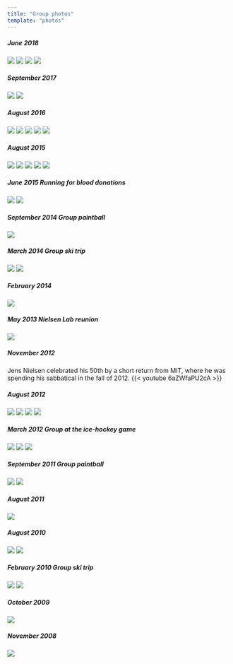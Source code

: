 ```yaml
---
title: "Group photos"
template: "photos"
---
```


##### June 2018
<img src="/img/group_18a.jpg">
<img src="/img/group_18b.jpg">
<img src="/img/group_18c.jpg">
<img src="/img/group_18d.jpg">

##### September 2017
<img src="/img/group_17a.jpg">
<img src="/img/group_17b.jpg">


##### August 2016
<img src="/img/group_16a.jpg">
<img src="/img/group_16b.jpg">
<img src="/img/group_16c.jpg">
<img src="/img/group_16d.jpg">
<img src="/img/group_16e.jpg">

##### August 2015
<img src="/img/group_15c.jpg">
<img src="/img/group_15d.jpg">
<img src="/img/group_15e.jpg">
<img src="/img/group_15f.jpg">
<img src="/img/group_15g.jpg">

##### June 2015 Running for blood donations
<img src="/img/group_15a.jpg">
<img src="/img/group_15b.jpg">

##### September 2014 Group paintball
<img src="/img/group_14d.jpg">

##### March 2014 Group ski trip
<img src="/img/group_14b.jpg">
<img src="/img/group_14c.jpg">

##### February 2014
<img src="/img/group_14a.jpg">

##### May 2013 Nielsen Lab reunion
<img src="/img/group_13.jpg">

##### November 2012
Jens Nielsen celebrated his 50th by a short return from MIT, where he was spending his sabbatical in the fall of 2012.
{{< youtube 6aZWfaPU2cA >}}

##### August 2012
<img src="/img/group_12d.jpg">
<img src="/img/group_12e.jpg">
<img src="/img/group_12f.jpg">
<img src="/img/group_12g.jpg">

##### March 2012 Group at the ice-hockey game
<img src="/img/group_12a.jpg">
<img src="/img/group_12b.jpg">
<img src="/img/group_12c.jpg">


##### September 2011 Group paintball
<img src="/img/group_11b.jpg">
<img src="/img/group_11c.jpg">

##### August 2011
<img src="/img/group_11a.jpg">

##### August 2010
<img src="/img/group_10c.jpg">
<img src="/img/group_10d.jpg">

##### February 2010 Group ski trip
<img src="/img/group_10a.jpg">
<img src="/img/group_10b.jpg">

##### October 2009
<img src="/img/group_09.jpg">

##### November 2008
<img src="/img/group_08.jpg">

<br/><br/>
